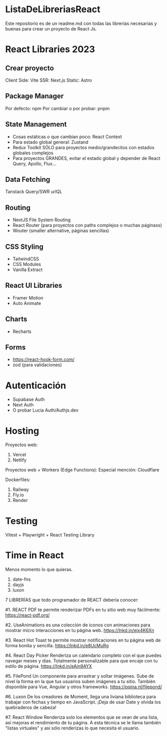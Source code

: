 # ListaDeLibreriasReact
Este repositorio es de un readme.md con todas las librerías necesarias y buenas para crear un proyecto de React Js.

# React Libraries 2023

## Crear proyecto

Client Side: Vite
SSR: Next.js
Static: Astro

## Package Manager

Por defecto: npm
Por cambiar o por probar: pnpm

## State Management

- Cosas estáticas o que cambian poco: React Context
- Para estado global general: Zustand
- Redux Toolkit SÓLO para proyectos medio/grandecitos con estados globales complejos
- Para proyectos GRANDES, evitar el estado global y depender de React Query, Apollo, Flux...

## Data Fetching

Tanstack Query/SWR
urlQL

## Routing

- NextJS File System Routing
- React Router (para proyectos con paths complejos o muchas páginass)
- Wouter (smaller alternative, páginas sencillas)

## CSS Styling

- TailwindCSS
- CSS Modules
- Vanilla Extract

## React UI Libraries

- Framer Motion
- Auto Animate

## Charts

- Recharts

## Forms

- https://react-hook-form.com/
- zod (para validaciones)

# Autenticación

- Supabase Auth
- Next Auth
- O probar Lucia Auth/Authjs.dev

# Hosting

Proyectos web:
1. Vercel
2. Netlify

Proyectos web + Workers (Edge Functions):
Especial mención: Cloudflare

Dockerfiles:
1. Railway
2. Fly.io
3. Render

# Testing

Vitest + Playwright + React Testing Library

# Time in React

Menos momento lo que quieras.

1. date-fns
2. dayjs
3. luxon

7 LIBRERÍAS que todo programador de REACT debería conocer:

#1. REACT PDF te permite renderizar PDFs en tu sitio web muy fácilmente:
https://react-pdf.org/

#2. UseAnimations es una colección de iconos con animaciones para mostrar micro interacciones en tu página web.
https://lnkd.in/ejx4K6Xn

#3. React Hot Toast te permite mostrar notificaciones en tu página web de forma bonita y sencilla.
https://lnkd.in/e8UcMuRg

#4. React Day Picker
Renderiza un calendario completo con el que puedes navegar meses y días.
Totalmente personalizable para que encaje con tu estilo de página.
https://lnkd.in/eAin9AYX

#5. FilePond
Un componente para arrastrar y soltar imágenes. Sube de nivel la forma en la que tus usuarios suben imágenes a tu sitio.
También disponible para Vue, Angular y otros frameworks.
https://pqina.nl/filepond/

#6. Luxon
De los creadores de Moment, llega una liviana biblioteca para trabajar con fechas y tiempo en JavaScript.
¡Deja de usar Date y olvida los quebraderos de cabeza!

#7. React Window
Renderiza solo los elementos que se vean de una lista, así mejoras el rendimiento de tu página.
A esta técnica se le llama también "listas virtuales" y así sólo renderizas lo que necesita el usuario.
